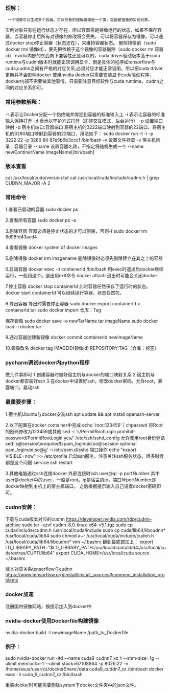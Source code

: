 ### 理解：
     一个镜像可以生成多个容器。可以形象的理解镜像是一个类，容器是镜像的实例对象。
实例对象只有在运行状态才存在，所以容器需是镜像运行的状态，如果不保存容器，当容器停止后所有对镜像的修改将会丢失。
可以将容器保存为镜像，可以通过docker stop停止容器（状态还在），来维持容器状态。
删除镜像前（sudo docker rmi 镜像id），要先把依赖于这个镜像的容器删除（sudo docker rm 容器id）
     nvidia内部的东西向下兼容性还是可以的，cuda driver驱动版本高于cuda runtime与cudnn版本时就能正常调用显卡，但是具体的程序如tensorflow与cuda,cudnn之间有严格的对应关系,必须对应才能正常调用。所以把cuda driver更新并不会影响docker
     使用nvidia docker只需要安装显卡cuda驱动程序，docker内部不需要做其他事情，只需要注意目标软件与cuda runtime、cudnn之间的对应关系即可。

### 常用参数解释：
-t 表示让Docker分配一个伪终端并绑定到容器的标准输入上
-i 表示让容器的标准输入保持打开
-d 表示以守护方式打开（即非交互模式，后台运行）
-p 设置端口映射 -p 宿主机端口:容器端口 
将宿主机的3222端口映射到容器的22端口、将宿主机的3280端口映射到容器的22端口，用法如下：
sudo docker run -t -i -p 3222:22 -p 3280:80 87e5b6b3ccc1 /bin/bash
-v 设置文件挂载
-v 宿主机目录：容器目录
--name 设置容器名称，不指定将随机生成一个
--name newContinerName imageName[/bin/bash]

### 版本查看
cat /usr/local/cuda/version.txt
cat /usr/local/cuda/include/cudnn.h | grep CUDNN_MAJOR -A 2

### 常用命令
1.查看已启动的容器
sudo docker ps

2.查看所有容器
sudo docker ps -a　　

3.删除容器
容器必须是停止状态的才可以删除，否则-f
sudo docker rm 8d98fd43acd4

4.查看镜像
docker system df
docker images

5.删除镜像
docker irm imagename 删除镜像时必须先删除建立在其之上的容器

6.启动容器
docker exec -it containerId /bin/bash 用exec时退出后docker继续运行，一般用这个。退出用exit命令
docker attach 退出时可能会关闭docker

7.停止容器
docker stop containerId 此时容器任然保存了运行时的状态。
docker start containerId 可以继续运行容器，状态任然在。

8.导出容器
导出时需要停止容器
sudo docker export containerId > containerId.tar
sudo docker import 仓库：Tag

保存镜像
sudo docker save -o newTarName.tar imageName
sudo docker load -i docker.tar

9.通过容器创建新镜像
docker commit containerId newImageName

10.镜像改名
docker tag IMAGEID(镜像id) REPOSITORY:TAG（仓库：标签）

### pycharm调试docker内python程序
做几件事即可
1.创建容器时做好宿主机与docker的端口映射关系
2.宿主机与docker都安装好ssh
3.在docker中设置好ssh，修改docker密码，允许root，暴露端口，启动ssh

### 最重要步骤：
1.宿主机Ubuntu与docker安装ssh
apt update && apt install openssh-server

2.以下配置在docker container中完成
echo 'root:123456' | chpasswd
将Root的密码修改为123456或其他
sed -i 's/PermitRootLogin prohibit-password/PermitRootLogin yes/' /etc/ssh/sshd_config
允许使用root身份登录
sed 's@session\s*required\s*pam_loginuid.so@session optional pam_loginuid.so@g' -i /etc/pam.d/sshd
端口操作
echo "export VISIBLE=now" >> /etc/profile
启动ssh服务，注意关注ssh服务状态，很多时候都是这个问题
service ssh restart

3.其他电脑通过ssh连接docker
外部连接时ssh user@ip -p portNumber
其中user是docker中的user，一般是root。ip是宿主机ip，端口号portNumber是docker映射到主机上的宿主机端口。
之后根据提示输入自己设置docker密码即可。

### cudnn安装：
下载与cuda版本对应的cudnn
     https://developer.nvidia.com/rdp/cudnn-archive
    sudo tar -xzvf cudnn-8.0-linux-x64-v5.1.tgz
    sudo cp cuda/include/cudnn.h /usr/local/cuda/include
    sudo cp cuda/lib64/libcudnn* /usr/local/cuda/lib64
    sudo chmod a+r /usr/local/cuda/include/cudnn.h /usr/local/cuda/lib64/libcudnn*
    vim ~/.bashrc 
翻到最底部加上： 
    export LD_LIBRARY_PATH="$LD_LIBRARY_PATH:/usr/local/cuda/lib64:/usr/local/cuda/extras/CUPTI/lib64" 
    export CUDA_HOME=/usr/local/cuda
    source ~/.bashrc

版本对应关系tensorflow与cudnn
https://www.tensorflow.org/install/install_sources#common_installation_problems

### docker加速
注册国内镜像网站，按提示加入到docker中

### nvidia-docker使用Dockerfile构建镜像
nvidia-docker build -t newimageName /path_to_Dockerfile

### 例子：
sudo nvidia-docker run -itd --name cuda9_cudnn7_xz_t --shm-size=1g --ulimit memlock=-1 --ulimit stack=67108864 -p 8026:22 -v /home/asus/user/xz/dockerShare:/data cuda9_cuddn7_xz /bin/bash
docker exec -it cuda_9_cudnn7_xz /bin/bash

重装docker时可能需要删除system下docker文件夹中的json文件。

